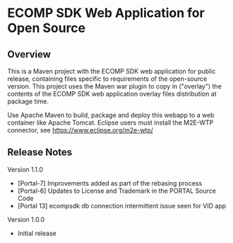 # ECOMP SDK Web Application for Open Source

## Overview

This is a Maven project with the ECOMP SDK web application for public release,
containing files specific to requirements of the open-source version.  This 
project uses the Maven war plugin to copy in ("overlay") the contents of the 
ECOMP SDK web application overlay files distribution at package time.

Use Apache Maven to build, package and deploy this webapp to a web container
like Apache Tomcat.  Eclipse users must install the M2E-WTP connector, see 
https://www.eclipse.org/m2e-wtp/

## Release Notes

Version 1.1.0
- [Portal-7] Improvements added as part of the rebasing process
- [Portal-6] Updates to License and Trademark in the PORTAL Source Code
- [Portal 13] ecompsdk db connection intermittent issue seen for VID app 
 
Version 1.0.0
- Initial release
